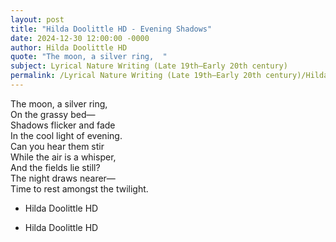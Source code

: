 ```yaml
---
layout: post
title: "Hilda Doolittle HD - Evening Shadows"
date: 2024-12-30 12:00:00 -0000
author: Hilda Doolittle HD
quote: "The moon, a silver ring,  "
subject: Lyrical Nature Writing (Late 19th–Early 20th century)
permalink: /Lyrical Nature Writing (Late 19th–Early 20th century)/Hilda Doolittle HD/Hilda Doolittle HD - Evening Shadows
---
```


The moon, a silver ring,  
On the grassy bed—  
Shadows flicker and fade  
In the cool light of evening.  
Can you hear them stir  
While the air is a whisper,  
And the fields lie still?  
The night draws nearer—  
Time to rest amongst the twilight.

- Hilda Doolittle HD

- Hilda Doolittle HD
